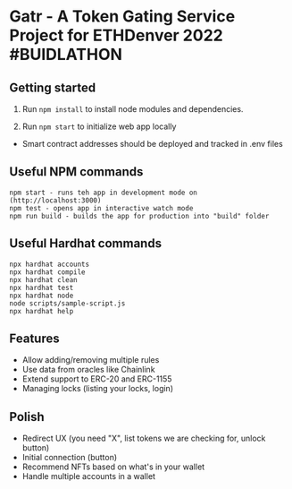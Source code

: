 # Gatr - A Token Gating Service Project for ETHDenver 2022 #BUIDLATHON

## Getting started

1. Run `npm install` to install node modules and dependencies.

2. Run `npm start` to initialize web app locally

* Smart contract addresses should be deployed and tracked in .env files

## Useful NPM commands

```shell
npm start - runs teh app in development mode on (http://localhost:3000)
npm test - opens app in interactive watch mode
npm run build - builds the app for production into "build" folder
```

## Useful Hardhat commands

```shell
npx hardhat accounts
npx hardhat compile
npx hardhat clean
npx hardhat test
npx hardhat node
node scripts/sample-script.js
npx hardhat help
```

## Features
- Allow adding/removing multiple rules
- Use data from oracles like Chainlink
- Extend support to ERC-20 and ERC-1155
- Managing locks (listing your locks, login)

## Polish
- Redirect UX (you need "X", list tokens we are checking for, unlock button)
- Initial connection (button)
- Recommend NFTs based on what's in your wallet
- Handle multiple accounts in a wallet
